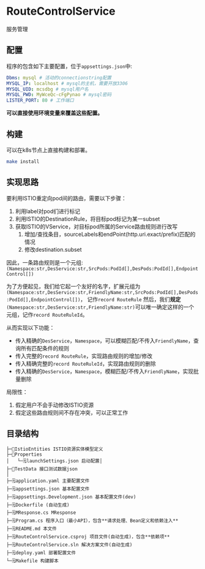 # RouteControlService

服务管理

## 配置

程序的包含如下主要配置，位于`appsettings.json`中:

```yaml
Dbms: mysql # 活动的connectionstring配置
MYSQL_IP: localhost # mysql的主机，需要开放3306
MYSQL_UID: mcsdbg # mysql用户名
MYSQL_PWD: MyWceQc-cFgPynao # mysql密码
LISTER_PORT: 80 # 工作端口
```

**可以直接使用环境变量来覆盖这些配置。**



## 构建

可以在k8s节点上直接构建和部署。

```bash
make install
```

## 实现思路

要利用ISTIO重定向pod间的路由，需要以下步骤：

1. 利用label对pod们进行标记
2. 利用ISTIO的DestinationRule，将目标pod标记为某一subset
3. 获取ISTIO的VService，对目标pod所属的Service路由规则进行改写
	1. 增加/查找条目，sourceLabels和endPoint(http.uri.exact/prefix)匹配的情况
	2. 修改destination.subset

因此，一条路由规则是一个元组: `(Namespace:str,DesService:str,SrcPods:PodId[],DesPods:PodId[],EndpointControl[])`

为了方便起见，我们给它起一个友好的名字，扩展元组为 
`(Namespace:str,DesService:str,FriendlyName:str,SrcPods:PodId[],DesPods:PodId[],EndpointControl[])`，
记作`record RouteRule`
然后，我们**规定**`(Namespace:str,DesService:str,FriendlyName:str)`可以唯一确定这样的一个元组，记作`record RouteRuleId`。

从而实现以下功能：

- 传入精确的`DesService`，`Namespace`，可以模糊匹配/不传入`FriendlyName`，查询所有匹配条件的规则
- 传入完整的`record RouteRule`，实现路由规则的增加/修改
- 传入精确完整的`record RouteRuleId`，实现路由规则的删除
- 传入精确的`DesService`，`Namespace`，模糊匹配/不传入`FriendlyName`，实现批量删除

局限性：

1. 假定用户不会手动修改ISTIO资源
2. 假定这些路由规则间不存在冲突，可以正常工作



## 目录结构

```text
├─📂IstioEntities ISTIO资源实体模型定义
├─📂Properties
│   └─🗒️launchSettings.json 启动配置│
├─📂TestData 接口测试数据json
│
├─🗒️application.yaml 主要配置文件
├─🗒️appsettings.json 基本配置文件
├─🗒️appsettings.Development.json 基本配置文件(dev)
├─🗒️Dockerfile (自动生成)
├─🗒️MResponse.cs MResponse
├─🗒️Program.cs 程序入口（最小API），包含**请求处理、Bean定义和依赖注入**
├─🗒️README.md 本文件
├─🗒️RouteControlService.csproj 项目文件(自动生成)，包含**依赖项**
├─🗒️RouteControlService.sln 解决方案文件(自动生成)
├─🗒️deploy.yaml 部署配置文件
└─🗒️Makefile 构建脚本
```